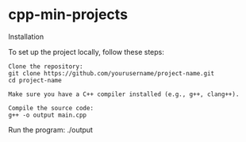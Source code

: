 # cpp-min-projects
Installation

To set up the project locally, follow these steps:

    Clone the repository:
    git clone https://github.com/yourusername/project-name.git
    cd project-name
    
    Make sure you have a C++ compiler installed (e.g., g++, clang++).

    Compile the source code:
    g++ -o output main.cpp

  Run the program:
  ./output

